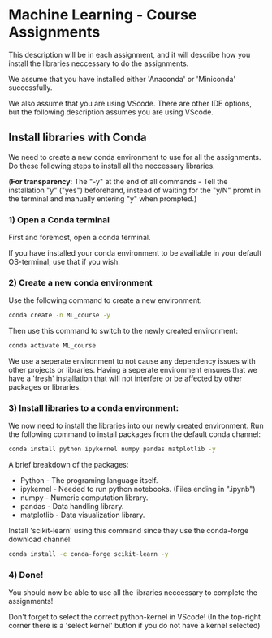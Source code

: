# Machine Learning - Course Assignments

This description will be in each assignment, and it will describe how you install the libraries neccessary to do the assignments.

We assume that you have installed either 'Anaconda' or 'Miniconda' successfully. 

We also assume that you are using VScode. There are other IDE options, but the following description assumes you are using VScode.


## Install libraries with Conda

We need to create a new conda environment to use for all the assignments. Do these following steps to install all the neccessary libraries.

(**For transparency**: The "-y" at the end of all commands - Tell the installation "y" ("yes") beforehand, instead of waiting for the "y/N" promt in the terminal and manually entering "y" when prompted.)

### 1) Open a Conda terminal

First and foremost, open a conda terminal.

If you have installed your conda environment to be availiable in your default OS-terminal, use that if you wish.

### 2) Create a new conda environment

Use the following command to create a new environment:

```Bash
conda create -n ML_course -y
```

Then use this command to switch to the newly created environment:

```Bash
conda activate ML_course
```

We use a seperate environment to not cause any dependency issues with other projects or libraries. Having a seperate environment ensures that we have a 'fresh' installation that will not interfere or be affected by other packages or libraries.


### 3) Install libraries to a conda environment:

We now need to install the libraries into our newly created environment. Run the following command to install packages from the default conda channel:

```Bash
conda install python ipykernel numpy pandas matplotlib -y
```

A brief breakdown of the packages:
* Python - The programing language itself.
* ipykernel - Needed to run python notebooks. (Files ending in ".ipynb")
* numpy - Numeric computation library.
* pandas - Data handling library.
* matplotlib - Data visualization library.

Install 'scikit-learn' using this command since they use the conda-forge download channel:

```Bash
conda install -c conda-forge scikit-learn -y
```

### 4) Done!

You should now be able to use all the libraries neccessary to complete the assignments!

Don't forget to select the correct python-kernel in VScode! (In the top-right corner there is a 'select kernel' button if you do not have a kernel selected)




